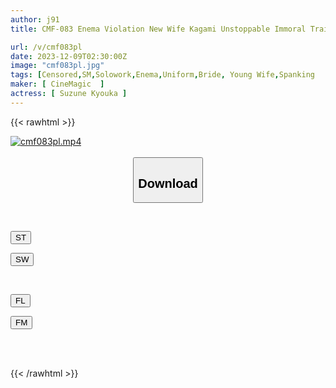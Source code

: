 ```yaml
---
author: j91
title: CMF-083 Enema Violation New Wife Kagami Unstoppable Immoral Training With Teacher Anka Suzune

url: /v/cmf083pl
date: 2023-12-09T02:30:00Z
image: "cmf083pl.jpg"
tags: [Censored,SM,Solowork,Enema,Uniform,Bride, Young Wife,Spanking	 ]
maker: [ CineMagic  ]
actress: [ Suzune Kyouka ]
---
```



{{< rawhtml >}}

<div class="video" data-videoid="x3dm2A7DYpikr3d">
    <a href="javascript:;">
        <img src="/v/cmf083pl/cmf083pl.jpg" width="WIDTH" height="HEIGHT" alt="cmf083pl.mp4" loading="lazy">
    </a>
</div>

<script type="text/javascript" src="https://j91.asia/asset/on-demand-st.js"></script>

<br>
  <link rel="stylesheet" href="https://j91.asia/asset/bs5.css">
  
  <center>
  <button class="btn btn-primary" type="button" data-bs-toggle="collapse" data-bs-target=".multi-collapse" aria-expanded="false" aria-controls="multiCollapseExample1 multiCollapseExample2"><h2>Download</h2></button></center>
</p>
<div class="row">
  <div class="col">
    <div class="collapse multi-collapse" id="multiCollapseExample1">
      <div class="card card-body">
	      	      <br>
<div class="buttons">  
<p><a href="https://streamtape.to/v/x3dm2A7DYpikr3d" target="_blank"><button class="btn-hover color-3"><i class="fa fa-download"></i> ST</button></a></p>
<p><a href="https://flaswish.com/dpbyb7etuflo" target="_blank"><button class="btn-hover color-2"><i class="fa fa-download"></i> SW</button></a></p></div>
    </div>
  </div>
</div>
  <div class="col">
    <div class="collapse multi-collapse" id="multiCollapseExample2">
      <div class="card card-body">
	      <br>
<div class="buttons">
<p><a href="javascript:;" target="_blank"><button class="btn-hover color-9"><i class="fa fa-download"></i> FL</button></a></p>
<p><a href="javascript:;" target="_blank"><button class="btn-hover color-8"><i class="fa fa-download"></i> FM</button></a></p></div>
<br><br>
      </div>
    </div>
  </div>
</div>

{{< /rawhtml >}}